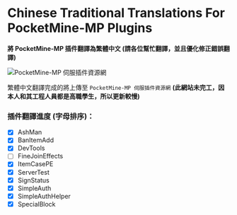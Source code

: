 # Chinese Traditional Translations For PocketMine-MP Plugins
**將 PocketMine-MP 插件翻譯為繁體中文 (請各位幫忙翻譯，並且優化修正錯誤翻譯)**

![PocketMine-MP 伺服插件資源網](http://pocketmineplugins.reh.tw/upload/logo.png)

繁體中文翻譯完成的將上傳至 `PocketMine-MP 伺服插件資源網` **(此網站未完工，因本人和其工程人員都是高職學生，所以更新較慢)**

### 插件翻譯進度 (字母排序)：
- [X] AshMan
- [X] BanItemAdd
- [X] DevTools
- [ ] FineJoinEffects
- [X] ItemCasePE
- [X] ServerTest
- [X] SignStatus
- [X] SimpleAuth
- [X] SimpleAuthHelper
- [X] SpecialBlock

